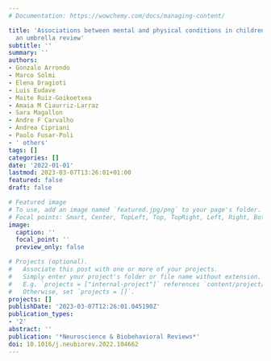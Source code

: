 ```yaml
---
# Documentation: https://wowchemy.com/docs/managing-content/

title: 'Associations between mental and physical conditions in children and adolescents:
  an umbrella review'
subtitle: ''
summary: ''
authors:
- Gonzalo Arrondo
- Marco Solmi
- Elena Dragioti
- Luis Eudave
- Maite Ruiz-Goikoetxea
- Amaia M Ciaurriz-Larraz
- Sara Magallon
- Andre F Carvalho
- Andrea Cipriani
- Paolo Fusar-Poli
- ' others'
tags: []
categories: []
date: '2022-01-01'
lastmod: 2023-03-07T13:26:01+01:00
featured: false
draft: false

# Featured image
# To use, add an image named `featured.jpg/png` to your page's folder.
# Focal points: Smart, Center, TopLeft, Top, TopRight, Left, Right, BottomLeft, Bottom, BottomRight.
image:
  caption: ''
  focal_point: ''
  preview_only: false

# Projects (optional).
#   Associate this post with one or more of your projects.
#   Simply enter your project's folder or file name without extension.
#   E.g. `projects = ["internal-project"]` references `content/project/deep-learning/index.md`.
#   Otherwise, set `projects = []`.
projects: []
publishDate: '2023-03-07T12:26:01.045190Z'
publication_types:
- '2'
abstract: ''
publication: '*Neuroscience & Biobehavioral Reviews*'
doi: 10.1016/j.neubiorev.2022.104662
---
```

